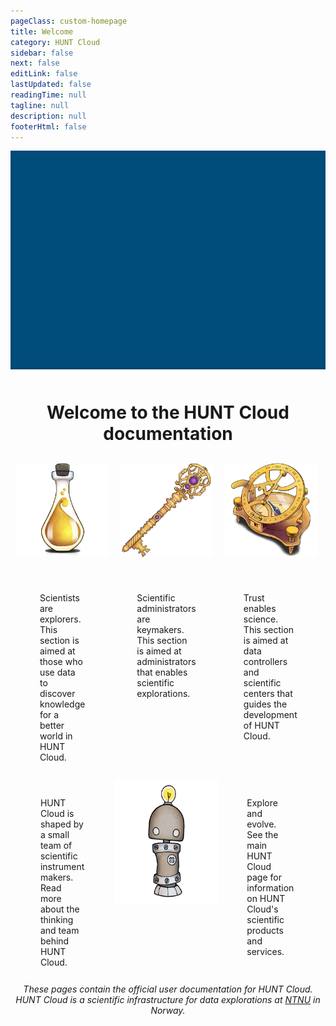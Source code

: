 ```yaml
---
pageClass: custom-homepage
title: Welcome
category: HUNT Cloud
sidebar: false
next: false
editLink: false
lastUpdated: false
readingTime: null
tagline: null
description: null
footerHtml: false
---
```


<script setup>

</script>


<div class="hc-container">
  <div class="hc-header">
    <div class="hc-header-img"></div>
  </div>
  <div class="hc-content">
    <div class="hc-title">
      <h1>Welcome to the HUNT Cloud documentation</h1>
    </div>
    <div class="hc-row">
      <div class="hc-column-4">
        <a href="/do-science/"><img alt="Illustration of laboratory glass bottle with yellow shimmery substance." height="150" src="/img/hunt-cloud_bottle_250.png" /></a>
        <VuetifyButton id="btn1" class="hc-btn" color="black--text" label="Do science" href="/do-science/" block />
        <p>
          Scientists are explorers. This section is aimed at those who use data to discover knowledge for a better world in HUNT Cloud.
        </p>
      </div>
      <div class="hc-column-4">
        <a href="/administer-science/"><img alt="Illustration of decorative hand-made golden key with purple gem stones." height="150" src="/img/hunt-cloud_key_250.png" /></a>
        <VuetifyButton id="btn2" class="hc-btn" color="black--text" label="Administer science" href="/administer-science/" block />
        <p>
          Scientific administrators are keymakers. This section is aimed at administrators that enables scientific explorations.
        </p>
      </div>
      <div class="hc-column-4">
        <a href="/govern-science/"><img alt="Illustration of sundial compass in brass." height="150" src="/img/hunt-cloud_compass_250.png" /></a>
        <VuetifyButton id="btn3" class="hc-btn" color="black--text" label="Govern science" href="/govern-science/" block />
        <p>
          Trust enables science. This section is aimed at data controllers and scientific centers that guides the development of HUNT Cloud.
        </p>
      </div>
    </div>
    <div class="hc-row">
      <div class="hc-column-4">
         <VuetifyButton id="btn3" class="hc-btn" color="black--text" label="About HUNT Cloud" href="/about/" block />
        <p>
          HUNT Cloud is shaped by a small team of scientific instrument makers. Read more about the thinking and team behind HUNT Cloud.
        </p>
      </div>
      <div class="hc-column-4">
         <a href="/about/"><img alt="Illustration of small centien robot made of metal with shiny lightbulb on top of its head." height="200" src="/img/hunt-cloud_bot_250_2.png" /></a>
      </div>
      <div class="hc-column-4">
        <VuetifyButton id="btn3" class="hc-btn" color="black--text" label="Scientific products" href="https://www.ntnu.edu/mh/huntcloud" block />
        <p>
          Explore and evolve. See the main HUNT Cloud page for information on HUNT Cloud's scientific products and services.
        </p>
      </div>
    </div>
    <div class="hc-row">
        <center>
            <i>These pages contain the official user documentation for HUNT Cloud. <br>HUNT Cloud is a scientific infrastructure for data explorations at <a href="https://www.ntnu.edu/">NTNU</a> in Norway.</i>
        </center>
    </div>
  </div>
</div>
<!-- DO NOT PLACE CONTENT outside hc-content -->

<style scoped>

.theme-default-content {
  max-width: none !important;
  padding: 0 !important;
}

.hc-header {
  width: 100vw;
  max-width: 100%;
  margin-bottom: 12px;
}

.hc-header-img {
  background-image: url("https://assets.hdc.ntnu.no/assets/static/banner_640.jpg");
  background-position: 50% 50%;
  //background-attachment: fixed;
  background-repeat: no-repeat;
  background-size: cover;
  background-color: #004c7b;
  width: 100vw;
  max-width: 100%;
  height: 200px;
  object-fit: fill;
  margin: 0 auto !important;
  box-shadow: inset 0px -3px 5px rgba(0, 0, 0, 0.1);
}

.hc-btn {
  display: flex;
  justify-content: center;
  align-items: center;
  margin-left: 20px;
  margin-right: 20px;
  margin-top: 16px;
  /* width: 90%; */
}

.hc-title {
  display: flex;
  justify-content: center;
  /* align-items: center; */
  text-align: center;
  max-width: 960px;
  margin-left: auto !important;
  margin-right: auto !important;
  padding-left: 12px;
  padding-right: 12px;
  margin-bottom: 12px;
}

.hc-content {
  display: grid;
  max-width: 960px;
  margin: 0 auto !important;
}

.hc-row {
  justify-content: center;
  align-items: start;
  vertical-align: top;
}

.hc-column-4 {
  justify-self: start;
  display: grid;
  float: left;
  width: 100%;
  min-height: 12px;
  padding-bottom: 12px;
  margin-left: 0px;
  margin-right: 0px;
  text-align: justify;
  text-align: left; /* left or justify */
  justify-content: center;
  align-items: center;
}

.hc-column-4 a {
  justify-self: center;
  padding-bottom: 24px;
}

.hc-column-4 p {
  justify-self: center;
  padding-left: 32px;
  padding-right: 32px;
}

.hc-column-4:has(div.mascot) {
  display: flex;
  margin-left: 0;
  margin-right: 0;
  min-height: 100px;
}

div .mascot {
  flex: 100%;
  min-height: 250px;
}

.hc-column-8 {
  justify-self: start;
  display: grid;
  float: left;
  /* width: 100%; */
  min-height: 12px;
  padding-bottom: 12px;
  margin-left: 0px;
  margin-right: 0px;
  text-align: left; /* left or justify */
}

.hc-column-8 p {
  justify-self: center;
  padding-left: 32px;
  padding-right: 32px;
}

.hc-column-8:has(p) {
  padding-left: 16px;
  padding-right: 16px;
}

@media (min-width: 720px) {
  .hc-header-img {
    background-image: url("https://assets.hdc.ntnu.no/assets/static/banner_960.jpg");
    height: 300px;
  }

  .hc-column-8 {
    width: 60%;
    margin-left: 0;
    margin-right: 0;
  }

  .hc-column-4 {
    width: 33%;
    margin-left: 0;
    margin-right: 0;
  }
}

@media (min-width: 960px) {
  .hc-header-img {
    background-image: url("https://assets.hdc.ntnu.no/assets/static/banner_1280.jpg");
    height: 350px;
  }
}

@media (min-width: 1280px) {
  .hc-header-img {
    background-image: url("https://assets.hdc.ntnu.no/assets/static/banner_1920.jpg");
    height: 450px;
  }
}

@media (min-width: 1920px) {
  .hc-header-img {
    background-image: url("https://assets.hdc.ntnu.no/assets/static/banner_1920.jpg");
    height: 700px;
  }
}


</style>
